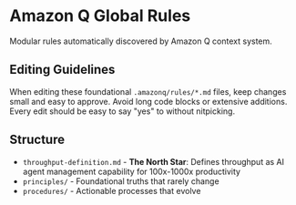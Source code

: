 # Amazon Q Global Rules

Modular rules automatically discovered by Amazon Q context system.

## Editing Guidelines
When editing these foundational `.amazonq/rules/*.md` files, keep changes small and easy to approve. Avoid long code blocks or extensive additions. Every edit should be easy to say "yes" to without nitpicking.

## Structure
- `throughput-definition.md` - **The North Star**: Defines throughput as AI agent management capability for 100x-1000x productivity
- `principles/` - Foundational truths that rarely change
- `procedures/` - Actionable processes that evolve
